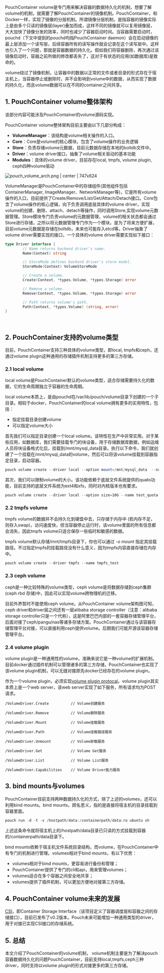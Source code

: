 PouchContainer volume是专门用来解决容器的数据持久化的机制，想要了解volume的机制，就需要了解PouchContainer的镜像机制。PouchContainer，和Docker一样，实现了镜像的分层机制。所谓镜像分层机制，是指容器的镜像实际上是由多个只读的镜像层(layer)叠加而成，这样不同的镜像就可以复用镜像层，大大加快了镜像分发的效率，同时也减少了容器启动时间。当容器需要启动时，pouchd（下文中提到的pouchd均指PouchContainer daemon）会在启动镜像的最上层添加一个读写层，后续容器所有的读写操作就会记录在这个读写层中。这样也引入了一个问题，那就是容器数据的持久化。假如我们将容器删除，再次通过该镜像启动时，容器之前所做的修改都丢失了，这对于有状态的应用(如数据库)是致命的。

volume绕过了镜像机制，让容器中的数据以正常的文件或者目录的形式存在于宿主机上，当容器停止或删除时，并不会影响到volume中的数据，从而实现了数据的持久化，而且volume数据可以在不同的container之间共享。

## 1. PouchContainer volume整体架构

该部分内容可能涉及PouchContainer的volume源码实现。

PouchContainer volume整体架构目前主要由以下几部分构成：

* __VolumeManager__：该结构是volume相关操作的入口。
* __Core__：Core是volume的核心模块，包含了volume操作的业务逻辑
* __Store__：负责存储volume元数据，目前元数据存储在本地的boltdb文件中。
* __Driver__：volume driver接口，抽象了volume相关驱动的基本功能
* __Modules__：具体的volume driver，目前存在local, tmpfs, volume plugin, ceph四种volume驱动



![pouch_volume_arch.png | center | 747x624](https://cdn.yuque.com/lark/0/2018/png/108876/1526824612386-4a990eb9-77b8-4bdf-83ff-a243501a45d3.png "")


VolumeManager是PouchContainer中的存储组件(其他组件包括ContainerManager, ImageManager、NetworkManager等)，它是所有volume操作的入口，目前提供了Create/Remove/List/Get/Attach/Detach接口。Core包含了volume操作的核心逻辑，向下负责调用底层具体的volume driver，实现volume的创建、删除、attach、detach等操作，同时调用Store,实现volume元数据管理。Store模块专门负责volume的元数据管理，volume的相关状态都会通过Store进行存储，之所以将元数据管理专门作为一个模块，是为了将来方便扩展，目前volume元数据是存储在boltdb，未来也可能存入etcd等。Driver抽象了volume driver需要实现的接口，一个具体的volume driver需要实现如下接口：

```go
type Driver interface {
        // Name returns backend driver's name.
        Name(Context) string

        // StoreMode defines backend driver's store model.
        StoreMode(Context) VolumeStoreMode

        // Create a volume.
        Create(Context, *types.Volume, *types.Storage) error

        // Remove a volume.
        Remove(Context, *types.Volume, *types.Storage) error

        // Path returns volume's path.
        Path(Context, *types.Volume) (string, error)
}
```
       

## 2. PouchContainer支持的volume类型

目前，PouchContainer支持三种具体的volume类型，即local, tmpfs和ceph，还通过volume plugin这种通用的存储插件机制支持更多的第三方存储。

### 2.1 local volume

local volume是PouchContainer默认的volume类型，适合存储需要持久化的数据，它的生命周期独立于容器的生命周期。

local volume本质上，是由pouchd在/var/lib/pouch/volume目录下创建的一个子目录。相较于docker，PouchContainer的local volume拥有更多的实用特性，包括：

* 指定挂载目录创建volume
* 可以指定volume大小

首先我们可以指定目录创建一个local volume。该特性在生产中非常实用。对于某些应用，如数据库，我们需要挂载专门的块设备，用于存储数据库数据，例如运维人员将块设备格式化后，挂载到/mnt/mysql\_data目录。执行以下命令，我们就创建了一个挂载在/mnt/mysql\_data的volume，然后可以将该volume挂载到容器指定目录，启动容器。

```powershell
pouch volume create --driver local --option mount=/mnt/mysql_data  --name mysql_data
```

其次，我们可以限制volume的大小。该功能依赖于底层文件系统提供的quato功能，目前支持的底层文件系统为ext4和xfs，同时对内核版本也有要求。

```powershell
pouch volume create --driver local --option size=10G --name test_quota
```

### 2.2 tmpfs volume

tmpfs volume的数据并不会持久化到硬盘中去，只存储于内存中 (若内存不足，则存入swap)，访问速度快，但当容器停止运行时，该volume里面的所有信息都会消失，因此tmpfs volume只适合保存一些临时和敏感的数据。

tmpfs volume默认存储/mnt/tmpfs目录下，你也可以通过 *-o mount* 指定其挂载路径。不过指定tmpfs的挂载路径没有什么意义，因为tmpfs内容直接存储在内存中。

```powershell
pouch volume create --driver tmpfs --name tmpfs_test
```

### 2.3 ceph volume

ceph是一种比较特殊的volume类型，ceph volume是将数据存储到ceph集群(ceph rbd 存储)中，因此可以实现volume跨物理机的迁移。

目前外界暂时不能使用ceph volume。从PouchContainer volume架构图可知，ceph driver和driver层之间还有一层alibaba storage controller（注意：alibaba storage controller只是一个代称），这是阿里巴巴内部的一套容器存储管理平台，后面对接了ceph/pangu/nas等诸多存储方案。PouchContainer通过与该容器存储管理平台对接，可以直接利用ceph提供volume。后期我们可能开源该容器存储管理平台。

### 2.4 volume plugin

volume plugin是一种通用性的volume，准确来说它是一种volume的扩展机制。目前docker通过插件机制可以管理诸多的第三方存储，PouchContainer也实现了该volume plugin机制，可以无缝对接原先docker已经存在的volume plugin。

作为一个volume plugin，必须实现[volume plugin protocal](https://docs.docker.com/engine/extend/plugins_volume/#volume-plugin-protocol)。volume plugin其实本质上是一个web server，该web server实现了如下服务，所有请求均为POST请求。

```plain
/VolumeDriver.Create          // Volume创建服务

/VolumeDriver.Remove          // Volume删除服务

/VolumeDriver.Mount           // Volume挂载服务

/VolumeDriver.Path            // Volume挂载路径服务

/VolumeDriver.Unmount         // Volume卸载服务

/VolumeDriver.Get             // Volume Get服务

/VolumeDriver.List            // Volume List服务

/VolumeDriver.Capabilities    // Volume Driver能力服务
```

## 3. bind mounts与volumes

PouchContainer目前支持两种数据持久化的方式，除了上述的volumes，还可以利用bind mounts。bind mounts，顾名思义，指的是直接将宿主机的目录挂载到容器里面。

```powershell
pouch run -d -t -v /hostpath/data:/containerpath/data:ro ubuntu sh
```

上述这条命令就将宿主机上的/hostpath/data目录已只读的方式挂载到容器的/containerpath/data目录下。

bind mounts依赖于宿主机文件系统目录结构，而volume，在PouchContainer中有专门的机制进行管理。volumes相对于bind mounts，有以下优势：

* volumes相对于bind mounts，更容易进行备份和管理；
* PouchContainer提供了专门的cli和api，用来管理volumes；
* volumes适合在多个容器之间安全地共享；
* volumes提供了插件机制，可以更加方便地对接第三方存储。

## 4. PouchContainer volume未来的发展

[CSI](https://github.com/container-storage-interface/spec)，即Container Storage Interface（该项目定义了容器调度层和容器之间的存储接口），目前已发布了v0.2版本。Pouch未来可能增加一种通用类型的driver，用于对接已实现CSI接口的存储系统。

## 5. 总结

本文介绍了PouchContainer的volume机制， volume机制主要是为了解决pouch容器数据持久化的问题PouchContainer，目前支持local,tmpfs,ceph三种driver，同时支持以volume plugin的形式对接更多的第三方存储。


